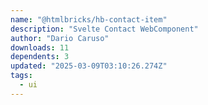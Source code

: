 ```yaml
---
name: "@htmlbricks/hb-contact-item"
description: "Svelte Contact WebComponent"
author: "Dario Caruso"
downloads: 11
dependents: 3
updated: "2025-03-09T03:10:26.274Z"
tags: 
  - ui
---
```


